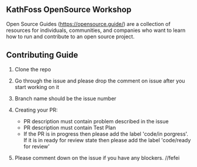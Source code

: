 ## KathFoss OpenSource Workshop
Open Source Guides (https://opensource.guide/) are a collection of resources for individuals, communities, and companies who want to learn how to run and contribute to an open source project.

## Contributing Guide
1) Clone the repo

2) Go through the issue and please drop the comment on issue after you start working on it

3) Branch name should be the issue number

4) Creating your PR:
    - PR description must contain problem described in the issue
    - PR description must contain Test Plan
    - If the PR is in progress then please add the label 'code/in porgress'. If it is in ready for review state then please add the label 'code/ready for review'

5) Please comment down on the issue if you have any blockers.
//fefei
